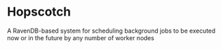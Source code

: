 Hopscotch
=========

A RavenDB-based system for scheduling background jobs to be executed now or in the future by any number of worker nodes